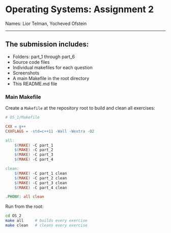 
# Operating Systems: Assignment 2


Names: Lior Telman, Yocheved Ofstein  

------------

## The submission includes:
   - Folders: part_1 through part_6 
   - Source code files  
   - Individual makefiles for each question  
   - Screenshots
   - A main Makefile in the root directory  
   - This README.md file

### Main Makefile

Create a `Makefile` at the repository root to build and clean all exercises:

```makefile
# OS_1/Makefile

CXX = g++ 
CXXFLAGS = -std=c++11 -Wall -Wextra -O2

all:
	$(MAKE) -C part_1
	$(MAKE) -C part_2
	$(MAKE) -C part_3
	$(MAKE) -C part_4

clean:
	$(MAKE) -C part_1 clean
	$(MAKE) -C part_2 clean
	$(MAKE) -C part_3 clean
	$(MAKE) -C part_4 clean

.PHONY: all clean
```

Run from the root:

```bash
cd OS_2
make all     # builds every exercise
make clean   # cleans every exercise
```